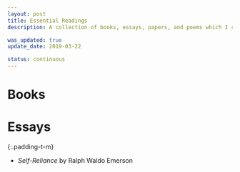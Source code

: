 ```yaml
---
layout: post
title: Essential Readings
description: A collection of books, essays, papers, and poems which I consider to be essential reading for any human being.

was_updated: true
update_date: 2019-03-22

status: continuous
---
```



# Books

# Essays
{:.padding-t-m}
* *Self-Reliance* by Ralph Waldo Emerson